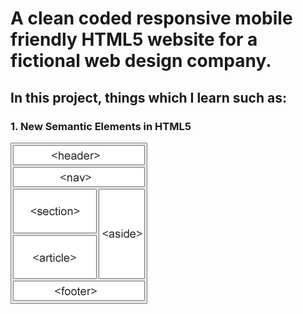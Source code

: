 # A clean coded responsive mobile friendly HTML5 website for a fictional web design company. 

## In this project, things which I learn such as:

### 1. New Semantic Elements in HTML5

![new-semantic-elements-in-html5](new-semantic-elements-in-html5.gif)